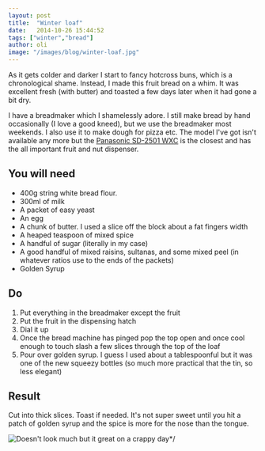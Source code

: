 ```yaml
---
layout: post
title:  "Winter loaf"
date:   2014-10-26 15:44:52
tags: ["winter","bread"]
author: oli
image: "/images/blog/winter-loaf.jpg"
---
```


As it gets colder and darker I start to fancy hotcross buns, which is a chronological shame.  Instead, I made this fruit bread on a whim.  It was excellent fresh (with butter) and toasted a few days later when it had gone a bit dry.

I have a breadmaker which I shamelessly adore.  I still make bread by hand occasionally (I love a good kneed), but we use the breadmaker most weekends.  I also use it to make dough for pizza etc.  The model I've got isn't available any more but the [Panasonic SD-2501 WXC](http://www.amazon.co.uk/gp/product/B004RTJWMW/ref=as_li_tl?ie=UTF8&camp=1634&creative=19450&creativeASIN=B004RTJWMW&linkCode=as2&tag=wwwcoldclimat-21&linkId=4CWZOYDXKD7I24VM) is the closest and has the all important fruit and nut dispenser.

## You will need

* 400g string white bread flour.
* 300ml of milk
* A packet of easy yeast
* An egg
* A chunk of butter.  I used a slice off the block about a fat fingers width
* A heaped teaspoon of mixed spice
* A handful of sugar (literally in my case)
* A good handful of mixed raisins, sultanas, and some mixed peel (in whatever ratios use to the ends of the packets)
* Golden Syrup

## Do

1. Put everything in the breadmaker except the fruit
2. Put the fruit in the dispensing hatch
3. Dial it up
4. Once the bread machine has pinged pop the top open and once cool enough to touch slash a few slices through the top of the loaf
5. Pour over golden syrup.  I guess I used about a tablespoonful but it was one of the new squeezy bottles (so much more practical that the tin, so less elegant)

## Result

Cut into thick slices.  Toast if needed.  It's not super sweet until you hit a patch of golden syrup and the spice is more for the nose than the tongue.

![Doesn't look much but it great on a crappy day](/images/blog/winter-loaf.jpg "Doesn't look much but it great on a crappy day")*/